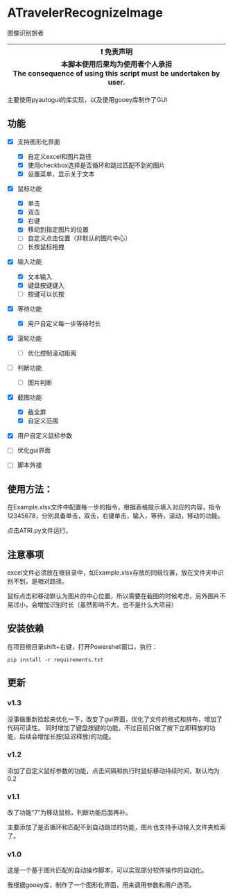 # ATravelerRecognizeImage
图像识别旅者

| :exclamation: 免责声明<br>本脚本使用后果均为使用者个人承担<br>The consequence of using this script must be undertaken by user. |
| ------------------------------------------------------------------------------------------------------------------------- |

主要使用pyautogui的库实现，以及使用gooey库制作了GUI

## 功能
- [x] 支持图形化界面
  - [x] 自定义excel和图片路径
  - [x] 使用checkbox选择是否循环和跳过匹配不到的图片
  - [x] 设置菜单，显示关于文本
- [x] 鼠标功能
  - [x] 单击
  - [x] 双击
  - [x] 右键
  - [x] 移动到指定图片的位置
  - [ ] 自定义点击位置（非默认的图片中心）
  - [ ] 长按鼠标拖拽
- [x] 输入功能
  - [x] 文本输入
  - [x] 键盘按键键入
  - [ ] 按键可以长按
- [x] 等待功能
  - [x] 用户自定义每一步等待时长
- [x] 滚轮功能
  - [ ] 优化控制滚动距离
- [ ] 判断功能
  - [ ] 图片判断
- [x] 截图功能
  - [x] 截全屏
  - [x] 自定义范围
- [x] 用户自定义鼠标参数
- [ ] 优化gui界面
- [ ] 脚本外接


## 使用方法：
在Example.xlsx文件中配置每一步的指令，根据表格提示填入对应的内容，指令12345678，分别具备单击，双击，右键单击，输入，等待，滚动，移动的功能。

点击ATRI.py文件运行。
## 注意事项
excel文件必须放在根目录中，如Example.xlsx存放的同级位置，放在文件夹中识别不到，是相对路径。

鼠标点击和移动默认为图片的中心位置，所以需要在截图的时候考虑，另外图片不易过小，会增加识别时长（虽然影响不大，也不是什么大项目）
## 安装依赖
在项目根目录shift+右键，打开Powershell窗口，执行：
```
pip install -r requirements.txt
```

## 更新 
### v1.3
没事做重新捡起来优化一下，改变了gui界面，优化了文件的格式和排布，增加了代码可读性。
同时增加了键盘按键的功能，不过目前只做了按下立即释放的功能，后续会增加长按(延迟释放)的功能。

### v1.2
添加了自定义鼠标参数的功能，点击间隔和执行时鼠标移动持续时间，默认均为0.2

### v1.1
改了功能“7”为移动鼠标，判断功能后面再补。

主要添加了是否循环和匹配不到自动跳过的功能，图片也支持手动输入文件夹检索了。

### v1.0
这是一个基于图片匹配的自动操作脚本，可以实现部分软件操作的自动化。

我根据gooey库，制作了一个图形化界面，用来调用参数和用户选项。


